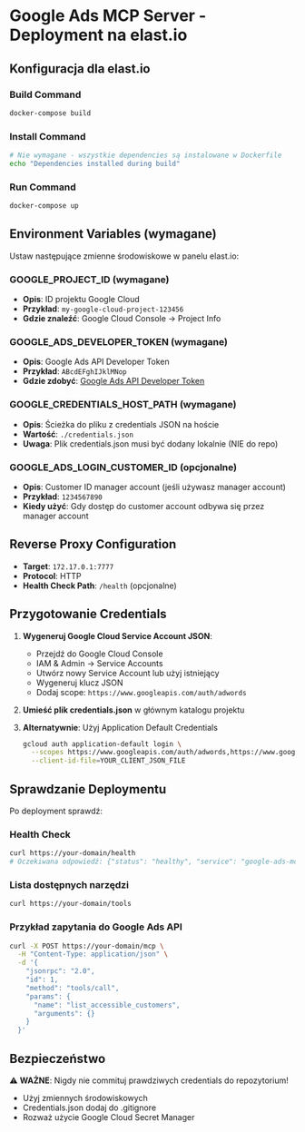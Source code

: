 # Google Ads MCP Server - Deployment na elast.io

## Konfiguracja dla elast.io

### Build Command
```bash
docker-compose build
```

### Install Command
```bash
# Nie wymagane - wszystkie dependencies są instalowane w Dockerfile
echo "Dependencies installed during build"
```

### Run Command
```bash
docker-compose up
```

## Environment Variables (wymagane)

Ustaw następujące zmienne środowiskowe w panelu elast.io:

### **GOOGLE_PROJECT_ID** (wymagane)
- **Opis**: ID projektu Google Cloud
- **Przykład**: `my-google-cloud-project-123456`
- **Gdzie znaleźć**: Google Cloud Console -> Project Info

### **GOOGLE_ADS_DEVELOPER_TOKEN** (wymagane)
- **Opis**: Google Ads API Developer Token
- **Przykład**: `ABcdEFghIJklMNop` 
- **Gdzie zdobyć**: [Google Ads API Developer Token](https://developers.google.com/google-ads/api/docs/get-started/dev-token)

### **GOOGLE_CREDENTIALS_HOST_PATH** (wymagane)
- **Opis**: Ścieżka do pliku z credentials JSON na hoście
- **Wartość**: `./credentials.json`
- **Uwaga**: Plik credentials.json musi być dodany lokalnie (NIE do repo)

### **GOOGLE_ADS_LOGIN_CUSTOMER_ID** (opcjonalne)
- **Opis**: Customer ID manager account (jeśli używasz manager account)
- **Przykład**: `1234567890`
- **Kiedy użyć**: Gdy dostęp do customer account odbywa się przez manager account

## Reverse Proxy Configuration

- **Target**: `172.17.0.1:7777`
- **Protocol**: HTTP
- **Health Check Path**: `/health` (opcjonalne)

## Przygotowanie Credentials

1. **Wygeneruj Google Cloud Service Account JSON**:
   - Przejdź do Google Cloud Console
   - IAM & Admin -> Service Accounts
   - Utwórz nowy Service Account lub użyj istniejący
   - Wygeneruj klucz JSON
   - Dodaj scope: `https://www.googleapis.com/auth/adwords`

2. **Umieść plik credentials.json** w głównym katalogu projektu

3. **Alternatywnie**: Użyj Application Default Credentials
   ```bash
   gcloud auth application-default login \
     --scopes https://www.googleapis.com/auth/adwords,https://www.googleapis.com/auth/cloud-platform \
     --client-id-file=YOUR_CLIENT_JSON_FILE
   ```

## Sprawdzanie Deploymentu

Po deployment sprawdź:

### Health Check
```bash
curl https://your-domain/health
# Oczekiwana odpowiedź: {"status": "healthy", "service": "google-ads-mcp-wrapper"}
```

### Lista dostępnych narzędzi
```bash
curl https://your-domain/tools
```

### Przykład zapytania do Google Ads API
```bash
curl -X POST https://your-domain/mcp \
  -H "Content-Type: application/json" \
  -d '{
    "jsonrpc": "2.0",
    "id": 1,
    "method": "tools/call",
    "params": {
      "name": "list_accessible_customers",
      "arguments": {}
    }
  }'
```

## Bezpieczeństwo

⚠️ **WAŻNE**: Nigdy nie commituj prawdziwych credentials do repozytorium!
- Użyj zmiennych środowiskowych
- Credentials.json dodaj do .gitignore
- Rozważ użycie Google Cloud Secret Manager